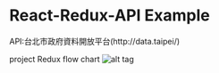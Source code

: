 <h1>React-Redux-API Example</h1>
API:台北市政府資料開放平台(http://data.taipei/)

project Redux flow chart
![alt tag](https://github.com/march23sun/React-Redux-API/blob/master/readme/flow.png)



